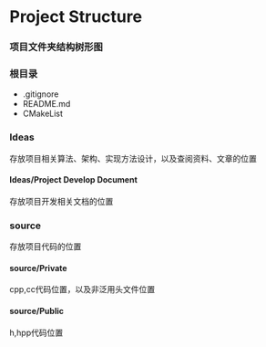 <!---
   Copyright (C) 2024  All rights reserved.

   Author        : OceanEyeFF
   Email         : fdch00@163.com
   File Name     : Project Structure.md
   Last Modified : 2024-10-17 23:50
   Describe      : 

--->

Project Structure
==========

### 项目文件夹结构树形图

### 根目录

* .gitignore
* README.md
* CMakeList

### Ideas

存放项目相关算法、架构、实现方法设计，以及查阅资料、文章的位置

#### Ideas/Project Develop Document

存放项目开发相关文档的位置


### source

存放项目代码的位置

#### source/Private

cpp,cc代码位置，以及非泛用头文件位置

#### source/Public

h,hpp代码位置
